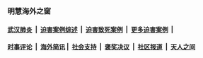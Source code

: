 
### 明慧海外之窗

####  [武汉肺炎](indexes/365.md?t=03162300) &nbsp;|&nbsp;  [迫害案例综述](indexes/328.md?t=03162300) &nbsp;|&nbsp; [迫害致死案例](indexes/277.md?t=03162300)  &nbsp;|&nbsp; [更多迫害案例](indexes/81.md?t=03162300)  &nbsp;|&nbsp; 
####  [时事评论](indexes/19.md?t=03162300) &nbsp;|&nbsp; [海外简讯](indexes/245.md?t=03162300)&nbsp;|&nbsp;  [社会支持](indexes/140.md?t=03162300) &nbsp;|&nbsp; [褒奖决议](indexes/282.md?t=03162300) &nbsp;|&nbsp; [社区报道](indexes/91.md?t=03162300)  &nbsp;|&nbsp; [天人之间](indexes/78.md?t=03162300) 

